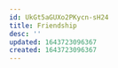 ```yaml
---
id: UkGt5aGUXo2PKycn-sH24
title: Friendship
desc: ''
updated: 1643723096367
created: 1643723096367
---
```


